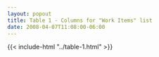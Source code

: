 ```yaml
---
layout: popout
title: Table 1 - Columns for "Work Items" list
date: 2008-04-07T11:08:00-06:00
---
```


{{< include-html "../table-1.html" >}}
